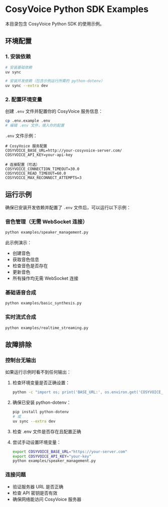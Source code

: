 # CosyVoice Python SDK Examples

本目录包含 CosyVoice Python SDK 的使用示例。

## 环境配置

### 1. 安装依赖

```bash
# 安装基础依赖
uv sync

# 安装开发依赖（包含示例运行所需的 python-dotenv）
uv sync --extra dev
```

### 2. 配置环境变量

创建 `.env` 文件并配置你的 CosyVoice 服务信息：

```bash
cp .env.example .env
# 编辑 .env 文件，填入你的配置
```

`.env` 文件示例：
```env
# CosyVoice 服务配置
COSYVOICE_BASE_URL=http://your-cosyvoice-server.com/
COSYVOICE_API_KEY=your-api-key

# 连接配置（可选）
COSYVOICE_CONNECTION_TIMEOUT=30.0
COSYVOICE_READ_TIMEOUT=60.0
COSYVOICE_MAX_RECONNECT_ATTEMPTS=3
```

## 运行示例

确保已安装开发依赖并配置了 `.env` 文件后，可以运行以下示例：

### 音色管理（无需 WebSocket 连接）
```bash
python examples/speaker_management.py
```

此示例演示：
- 创建音色
- 获取音色信息
- 检查音色是否存在
- 更新音色
- 所有操作均无需 WebSocket 连接

### 基础语音合成
```bash
python examples/basic_synthesis.py
```

### 实时流式合成
```bash
python examples/realtime_streaming.py
```

## 故障排除

### 控制台无输出

如果运行示例时看不到任何输出：

1. 检查环境变量是否正确设置：
   ```bash
   python -c "import os; print('BASE_URL:', os.environ.get('COSYVOICE_BASE_URL')); print('API_KEY:', os.environ.get('COSYVOICE_API_KEY'))"
   ```

2. 确保已安装 python-dotenv：
   ```bash
   pip install python-dotenv
   # 或
   uv sync --extra dev
   ```

3. 检查 .env 文件是否存在且配置正确

4. 尝试手动设置环境变量：
   ```bash
   export COSYVOICE_BASE_URL="https://your-server.com"
   export COSYVOICE_API_KEY="your-key"
   python examples/speaker_management.py
   ```

### 连接问题

- 验证服务器 URL 是否正确
- 检查 API 密钥是否有效
- 确保网络能访问 CosyVoice 服务器
